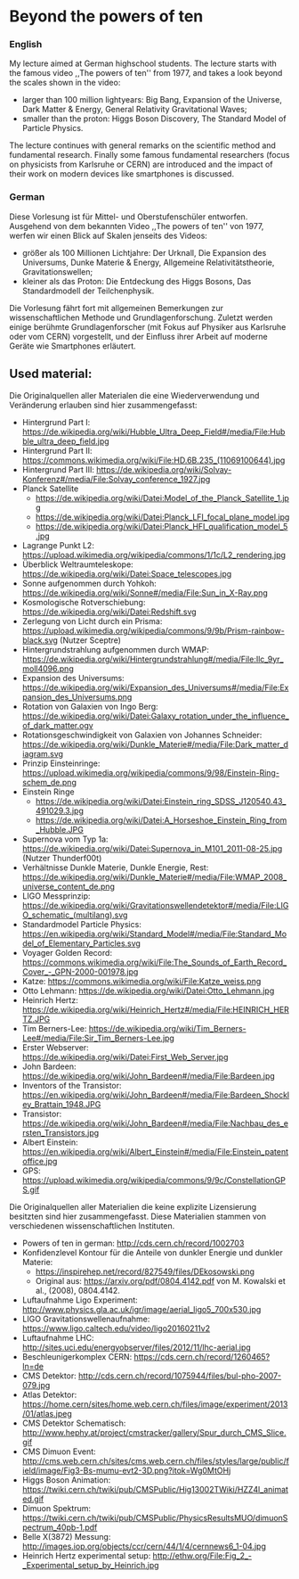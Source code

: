 # Beyond the powers of ten

### English

My lecture aimed at German highschool students.
The lecture starts with the famous video ,,The powers of ten'' from 1977,
and takes a look beyond the scales shown in the video:

  * larger than 100 million lightyears: Big Bang, Expansion of the Universe, Dark Matter & Energy, General Relativity Gravitational Waves;
  * smaller than the proton: Higgs Boson Discovery, The Standard Model of Particle Physics.

The lecture continues with general remarks on the scientific method and fundamental research.
Finally some famous fundamental researchers (focus on physicists from Karlsruhe or CERN) are introduced and the impact of their work on modern devices like smartphones is discussed.


### German 

Diese Vorlesung ist für Mittel- und Oberstufenschüler entworfen.
Ausgehend von dem bekannten Video ,,The powers of ten'' von 1977,
werfen wir einen Blick auf Skalen jenseits des Videos:

  * größer als 100 Millionen Lichtjahre: Der Urknall, Die Expansion des Universums, Dunke Materie & Energy, Allgemeine Relativitätstheorie, Gravitationswellen;
  * kleiner als das Proton: Die Entdeckung des Higgs Bosons, Das Standardmodell der Teilchenphysik.

Die Vorlesung fährt fort mit allgemeinen Bemerkungen zur wissenschaftlichen Methode und Grundlagenforschung.
Zuletzt werden einige berühmte Grundlagenforscher (mit Fokus auf Physiker aus Karlsruhe oder vom CERN) vorgestellt, und der Einfluss ihrer Arbeit auf moderne Geräte wie Smartphones erläutert.


## Used material:

Die Originalquellen aller Materialen die eine Wiederverwendung und Veränderung erlauben sind hier zusammengefasst:

  * Hintergrund Part I: https://de.wikipedia.org/wiki/Hubble_Ultra_Deep_Field#/media/File:Hubble_ultra_deep_field.jpg
  * Hintergrund Part II: https://commons.wikimedia.org/wiki/File:HD.6B.235_(11069100644).jpg
  * Hintergrund Part III: https://de.wikipedia.org/wiki/Solvay-Konferenz#/media/File:Solvay_conference_1927.jpg
  * Planck Satellite 
    * https://de.wikipedia.org/wiki/Datei:Model_of_the_Planck_Satellite_1.jpg
    * https://de.wikipedia.org/wiki/Datei:Planck_LFI_focal_plane_model.jpg
    * https://de.wikipedia.org/wiki/Datei:Planck_HFI_qualification_model_5.jpg
  * Lagrange Punkt L2: https://upload.wikimedia.org/wikipedia/commons/1/1c/L2_rendering.jpg
  * Überblick Weltraumteleskope: https://de.wikipedia.org/wiki/Datei:Space_telescopes.jpg
  * Sonne aufgenommen durch Yohkoh: https://de.wikipedia.org/wiki/Sonne#/media/File:Sun_in_X-Ray.png
  * Kosmologische Rotverschiebung: https://de.wikipedia.org/wiki/Datei:Redshift.svg
  * Zerlegung von Licht durch ein Prisma: https://upload.wikimedia.org/wikipedia/commons/9/9b/Prism-rainbow-black.svg (Nutzer Sceptre)
  * Hintergrundstrahlung aufgenommen durch WMAP: https://de.wikipedia.org/wiki/Hintergrundstrahlung#/media/File:Ilc_9yr_moll4096.png
  * Expansion des Universums: https://de.wikipedia.org/wiki/Expansion_des_Universums#/media/File:Expansion_des_Universums.png
  * Rotation von Galaxien von Ingo Berg: https://de.wikipedia.org/wiki/Datei:Galaxy_rotation_under_the_influence_of_dark_matter.ogv
  * Rotationsgeschwindigkeit von Galaxien von Johannes Schneider: https://de.wikipedia.org/wiki/Dunkle_Materie#/media/File:Dark_matter_diagram.svg
  * Prinzip Einsteinringe: https://upload.wikimedia.org/wikipedia/commons/9/98/Einstein-Ring-schem_de.png
  * Einstein Ringe
    * https://de.wikipedia.org/wiki/Datei:Einstein_ring_SDSS_J120540.43_491029.3.jpg
    * https://de.wikipedia.org/wiki/Datei:A_Horseshoe_Einstein_Ring_from_Hubble.JPG
  * Supernova vom Typ 1a: https://de.wikipedia.org/wiki/Datei:Supernova_in_M101_2011-08-25.jpg (Nutzer Thunderf00t)
  * Verhältnisse Dunkle Materie, Dunkle Energie, Rest: https://de.wikipedia.org/wiki/Dunkle_Materie#/media/File:WMAP_2008_universe_content_de.png
  * LIGO Messprinzip: https://de.wikipedia.org/wiki/Gravitationswellendetektor#/media/File:LIGO_schematic_(multilang).svg
  * Standardmodel Particle Physics: https://en.wikipedia.org/wiki/Standard_Model#/media/File:Standard_Model_of_Elementary_Particles.svg
  * Voyager Golden Record: https://commons.wikimedia.org/wiki/File:The_Sounds_of_Earth_Record_Cover_-_GPN-2000-001978.jpg
  * Katze: https://commons.wikimedia.org/wiki/File:Katze_weiss.png
  * Otto Lehmann: https://de.wikipedia.org/wiki/Datei:Otto_Lehmann.jpg
  * Heinrich Hertz: https://de.wikipedia.org/wiki/Heinrich_Hertz#/media/File:HEINRICH_HERTZ.JPG
  * Tim Berners-Lee: https://de.wikipedia.org/wiki/Tim_Berners-Lee#/media/File:Sir_Tim_Berners-Lee.jpg
  * Erster Webserver: https://de.wikipedia.org/wiki/Datei:First_Web_Server.jpg
  * John Bardeen: https://de.wikipedia.org/wiki/John_Bardeen#/media/File:Bardeen.jpg
  * Inventors of the Transistor: https://en.wikipedia.org/wiki/John_Bardeen#/media/File:Bardeen_Shockley_Brattain_1948.JPG
  * Transistor: https://de.wikipedia.org/wiki/John_Bardeen#/media/File:Nachbau_des_ersten_Transistors.jpg
  * Albert Einstein: https://en.wikipedia.org/wiki/Albert_Einstein#/media/File:Einstein_patentoffice.jpg
  * GPS: https://upload.wikimedia.org/wikipedia/commons/9/9c/ConstellationGPS.gif
 

Die Originalquellen aller Materialien die keine explizite Lizensierung besitzten sind hier zusammengefasst.
Diese Materialien stammen von verschiedenen wissenschaftlichen Instituten.  
  
  * Powers of ten in german: http://cds.cern.ch/record/1002703
  * Konfidenzlevel Kontour für die Anteile von dunkler Energie und dunkler Materie:
    * https://inspirehep.net/record/827549/files/DEkosowski.png
    * Original aus: https://arxiv.org/pdf/0804.4142.pdf von M. Kowalski et al., (2008), 0804.4142.
  * Luftaufnahme Ligo Experiment: http://www.physics.gla.ac.uk/igr/image/aerial_ligo5_700x530.jpg
  * LIGO Gravitationswellenaufnahme: https://www.ligo.caltech.edu/video/ligo20160211v2
  * Luftaufnahme LHC: http://sites.uci.edu/energyobserver/files/2012/11/lhc-aerial.jpg
  * Beschleunigerkomplex CERN: https://cds.cern.ch/record/1260465?ln=de 
  * CMS Detektor: http://cds.cern.ch/record/1075944/files/bul-pho-2007-079.jpg
  * Atlas Detektor: https://home.cern/sites/home.web.cern.ch/files/image/experiment/2013/01/atlas.jpeg
  * CMS Detektor Schematisch: http://www.hephy.at/project/cmstracker/gallery/Spur_durch_CMS_Slice.gif
  * CMS Dimuon Event: http://cms.web.cern.ch/sites/cms.web.cern.ch/files/styles/large/public/field/image/Fig3-Bs-mumu-evt2-3D.png?itok=Wg0MtOHj
  * Higgs Boson Animation: https://twiki.cern.ch/twiki/pub/CMSPublic/Hig13002TWiki/HZZ4l_animated.gif
  * Dimuon Spektrum: https://twiki.cern.ch/twiki/pub/CMSPublic/PhysicsResultsMUO/dimuonSpectrum_40pb-1.pdf
  * Belle X(3872) Messung: http://images.iop.org/objects/ccr/cern/44/1/4/cernnews6_1-04.jpg
  * Heinrich Hertz experimental setup: http://ethw.org/File:Fig_2_-_Experimental_setup_by_Heinrich.jpg
